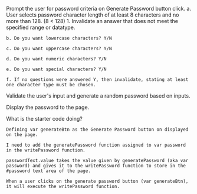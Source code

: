 Prompt the user for password criteria on Generate Password button click.
    a. User selects password character length of at least 8 characters and no more than 128. (8 < 128)
        1. Invalidate an answer that does not meet the specified range or datatype. 

    b. Do you want lowercase characters? Y/N

    c. Do you want uppercase characters? Y/N

    d. Do you want numeric characters? Y/N

    e. Do you want special characters? Y/N

    f. If no questions were answered Y, then invalidate, stating at least one character type must be chosen. 

Validate the user's input and generate a random password based on inputs. 

Display the password to the page. 


What is the starter code doing?

    Defining var generateBtn as the Generate Password button on displayed on the page.
    
    I need to add the generatePassword function assigned to var password in the writePassword function.

    passwordText.value takes the value given by generatePassword (aka var password) and gives it to the writePassword function to store in the #password text area of the page. 

    When a user clicks on the generate password button (var generateBtn), it will execute the writePassword function. 